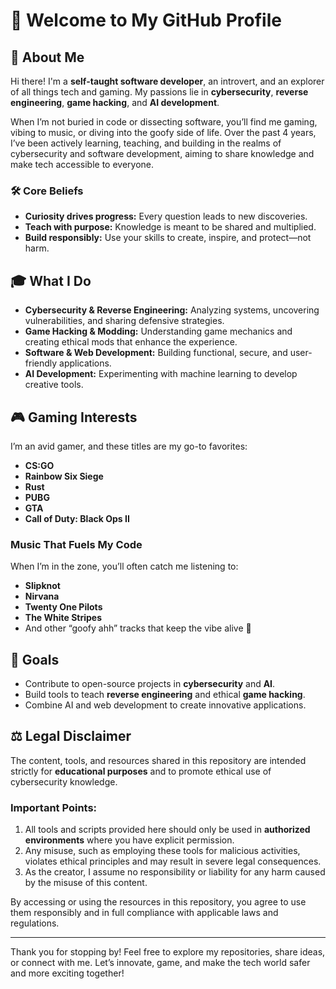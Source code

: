 # 👋 Welcome to My GitHub Profile  

## 🌟 About Me  
Hi there! I'm a **self-taught software developer**, an introvert, and an explorer of all things tech and gaming. My passions lie in **cybersecurity**, **reverse engineering**, **game hacking**, and **AI development**.  

When I’m not buried in code or dissecting software, you’ll find me gaming, vibing to music, or diving into the goofy side of life. Over the past 4 years, I’ve been actively learning, teaching, and building in the realms of cybersecurity and software development, aiming to share knowledge and make tech accessible to everyone.  

### 🛠️ Core Beliefs  
- **Curiosity drives progress:** Every question leads to new discoveries.  
- **Teach with purpose:** Knowledge is meant to be shared and multiplied.  
- **Build responsibly:** Use your skills to create, inspire, and protect—not harm.  

## 🎓 What I Do  
- **Cybersecurity & Reverse Engineering:** Analyzing systems, uncovering vulnerabilities, and sharing defensive strategies.  
- **Game Hacking & Modding:** Understanding game mechanics and creating ethical mods that enhance the experience.  
- **Software & Web Development:** Building functional, secure, and user-friendly applications.  
- **AI Development:** Experimenting with machine learning to develop creative tools.  

## 🎮 Gaming Interests  
I’m an avid gamer, and these titles are my go-to favorites:  
- **CS:GO**  
- **Rainbow Six Siege**  
- **Rust**  
- **PUBG**  
- **GTA**  
- **Call of Duty: Black Ops II**  

### Music That Fuels My Code  
When I’m in the zone, you’ll often catch me listening to:  
- **Slipknot**  
- **Nirvana**  
- **Twenty One Pilots**  
- **The White Stripes**  
- And other “goofy ahh” tracks that keep the vibe alive 🎵  

## 🚀 Goals  
- Contribute to open-source projects in **cybersecurity** and **AI**.  
- Build tools to teach **reverse engineering** and ethical **game hacking**.  
- Combine AI and web development to create innovative applications.  

## ⚖️ Legal Disclaimer  
The content, tools, and resources shared in this repository are intended strictly for **educational purposes** and to promote ethical use of cybersecurity knowledge.  

### **Important Points:**  
1. All tools and scripts provided here should only be used in **authorized environments** where you have explicit permission.  
2. Any misuse, such as employing these tools for malicious activities, violates ethical principles and may result in severe legal consequences.  
3. As the creator, I assume no responsibility or liability for any harm caused by the misuse of this content.  

By accessing or using the resources in this repository, you agree to use them responsibly and in full compliance with applicable laws and regulations.  

---

Thank you for stopping by! Feel free to explore my repositories, share ideas, or connect with me. Let’s innovate, game, and make the tech world safer and more exciting together!

